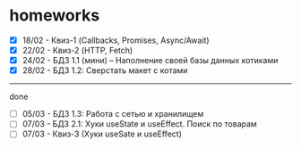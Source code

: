 # homeworks  
  
- [x] 18/02 - Квиз-1 (Callbacks, Promises, Async/Await)  
- [x] 22/02 - Квиз-2 (HTTP, Fetch)  
- [x] 24/02 - БДЗ 1.1 (мини) – Наполнение своей базы данных котиками  
- [x] 28/02 - БДЗ 1.2: Сверстать макет с котами  
***
done  
- [ ] 05/03 - БДЗ 1.3: Работа с сетью и хранилищем  
- [ ] 07/03 - БДЗ 2.1: Хуки useState и useEffect. Поиск по товарам  
- [ ] 07/03 - Квиз-3 (Хуки useSate и useEffect)  
